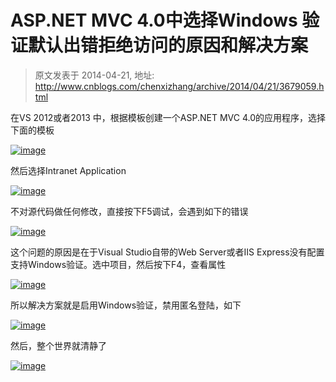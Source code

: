# ASP.NET MVC 4.0中选择Windows 验证默认出错拒绝访问的原因和解决方案 
> 原文发表于 2014-04-21, 地址: http://www.cnblogs.com/chenxizhang/archive/2014/04/21/3679059.html 


在VS 2012或者2013 中，根据模板创建一个ASP.NET MVC 4.0的应用程序，选择下面的模板

 [![image](http://images.cnitblog.com/blog/9072/201404/211921021703258.png "image")](http://images.cnitblog.com/blog/9072/201404/211921010455702.png)

 然后选择Intranet Application

 [![image](http://images.cnitblog.com/blog/9072/201404/211921042325427.png "image")](http://images.cnitblog.com/blog/9072/201404/211921031543857.png)

 不对源代码做任何修改，直接按下F5调试，会遇到如下的错误

 [![image](http://images.cnitblog.com/blog/9072/201404/211921064662012.png "image")](http://images.cnitblog.com/blog/9072/201404/211921056078440.png)

 这个问题的原因是在于Visual Studio自带的Web Server或者IIS Express没有配置支持Windows验证。选中项目，然后按下F4，查看属性

 [![image](http://images.cnitblog.com/blog/9072/201404/211921155457205.png "image")](http://images.cnitblog.com/blog/9072/201404/211921117634594.png)

 所以解决方案就是启用Windows验证，禁用匿名登陆，如下

 [![image](http://images.cnitblog.com/blog/9072/201404/211921168735232.png "image")](http://images.cnitblog.com/blog/9072/201404/211921161236861.png)

 然后，整个世界就清静了

 [![image](http://images.cnitblog.com/blog/9072/201404/211921199203702.png "image")](http://images.cnitblog.com/blog/9072/201404/211921185608216.png)

